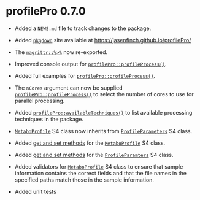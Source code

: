 # profilePro 0.7.0

* Added a `NEWS.md` file to track changes to the package.

* Added [`pkgdown`](https://pkgdown.r-lib.org/) site available at https://jasenfinch.github.io/profilePro/

* The [`magrittr::%>%`](https://magrittr.tidyverse.org/reference/pipe.html) now re-exported.

* Improved console output for [`profilePro::profileProcess()`](https://jasenfinch.github.io/profilePro/reference/profileProcess.html).

* Added full examples for [`profilePro::profileProcess()`](https://jasenfinch.github.io/profilePro/reference/profileProcess.html).

* The `nCores` argument can now be supplied [`profilePro::profileProcess()`](https://jasenfinch.github.io/profilePro/reference/profileProcess.html) to select the number of cores to use for parallel processing.

* Added [`profilePro::availableTechniques()`](https://jasenfinch.github.io/profilePro/reference/availableTechniques.html) to list available processing techniques in the package.

* [`MetaboProfile`](https://jasenfinch.github.io/profilePro/reference/MetaboProfile-class.html) S4 class now inherits from [`ProfileParameters`](https://jasenfinch.github.io/profilePro/reference/ProfileParameters-class.html) S4 class.

* Added [get and set methods](https://jasenfinch.github.io/profilePro/reference/processed.html) for the [`MetaboProfile`](https://jasenfinch.github.io/profilePro/reference/MetaboProfile-class.html) S4 class.

* Added [get and set methods](https://jasenfinch.github.io/profilePro/reference/parameters.html) for the [`ProfileParamters`](https://jasenfinch.github.io/profilePro/reference/ProfileParameters-class.html) S4 class.

* Added validators for [`MetaboProfile`](https://jasenfinch.github.io/profilePro/reference/MetaboProfile-class.html) S4 class to ensure that sample information contains the correct fields and that the file names in the specified paths match those in the sample information.

* Added unit tests

